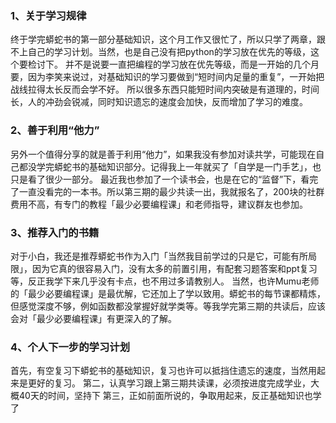 ### 1、关于学习规律
终于学完蟒蛇书的第一部分基础知识，这个月工作又很忙了，所以只学了两章，跟不上自己的学习计划。当然，也是自己没有把python的学习放在优先的等级，这个要检讨下。
并不是说要一直把编程的学习放在优先等级，而是一开始的几个月要，因为李笑来说过，对基础知识的学习要做到“短时间内足量的重复”，一开始把战线拉得太长反而会学不好。
所以很多东西只能短时间内突破是有道理的，时间长，人的冲劲会锐减，同时知识遗忘的速度会加快，反而增加了学习的难度。

### 2、善于利用“他力”
另外一个值得分享的就是善于利用“他力”，如果我没有参加对读共学，可能现在自己都没学完蟒蛇书的基础知识部分。记得我上一年就买了「自学是一门手艺」，也只是看了很少一部分。
最近我也参加了一个读书会，也是在它的“监督”下，看完了一直没看完的一本书。所以第三期的最少共读一出，我就报名了，200块的社群费用不高，有专门的教程「最少必要编程课」和老师指导，建议群友也参加。

### 3、推荐入门的书籍
对于小白，我还是推荐蟒蛇书作为入门「当然我目前学过的只是它，可能有所局限」，因为它真的很容易入门，没有太多的前置引用，有配套习题答案和ppt复习等，反正我学下来几乎没有卡点，也不用过多请教别人。
当然，也许Mumu老师的「最少必要编程课」是最优解，它还加上了学以致用。蟒蛇书的每节课都精炼，但感觉深度不够，例如函数都没掌握好就学类等。等我学完第三期的共读后，应该会对「最少必要编程课」有更深入的了解。

### 4、个人下一步的学习计划
首先，有空复习下蟒蛇书的基础知识，复习也许可以抵挡住遗忘的速度，当然用起来是更好的复习。
第二，认真学习跟上第三期共读课，必须按进度完成学业，大概40天的时间，坚持下
第三，正如前面所说的，争取用起来，反正基础知识也学了






